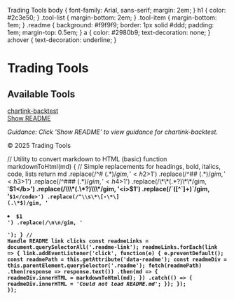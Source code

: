   Trading Tools body { font-family: Arial, sans-serif; margin: 2em; } h1 { color: #2c3e50; } .tool-list { margin-bottom: 2em; } .tool-item { margin-bottom: 1em; } .readme { background: #f9f9f9; border: 1px solid #ddd; padding: 1em; margin-top: 0.5em; } a { color: #2980b9; text-decoration: none; } a:hover { text-decoration: underline; }

# Trading Tools

## Available Tools

[chartink-backtest](../chartink-backtest/chartink-backtest.py)  
[Show README](#)

_Guidance: Click 'Show README' to view guidance for chartink-backtest._

© 2025 Trading Tools

// Utility to convert markdown to HTML (basic) function markdownToHtml(md) { // Simple replacements for headings, bold, italics, code, lists return md .replace(/^# (.\*$)/gim, '<h2>$1</h2>') .replace(/^## (.\*$)/gim, '<h3>$1</h3>') .replace(/^### (.\*$)/gim, '<h4>$1</h4>') .replace(/\\\*\\\*(.\*?)\\\*\\\*/gim, '<b>$1</b>') .replace(/\\\*(.\*?)\\\*/gim, '<i>$1</i>') .replace(/\`(\[^\`\]+)\`/gim, '<code>$1</code>') .replace(/^\\s\*\[-\*\] (.\*$)/gim, '<li>$1</li>') .replace(/\\n\\n/gim, '<br><br>'); } // Handle README link clicks const readmeLinks = document.querySelectorAll('.readme-link'); readmeLinks.forEach(link => { link.addEventListener('click', function(e) { e.preventDefault(); const readmePath = this.getAttribute('data-readme'); const readmeDiv = this.parentElement.querySelector('.readme'); fetch(readmePath) .then(response => response.text()) .then(md => { readmeDiv.innerHTML = markdownToHtml(md); }) .catch(() => { readmeDiv.innerHTML = '<em>Could not load README.md</em>'; }); }); });
